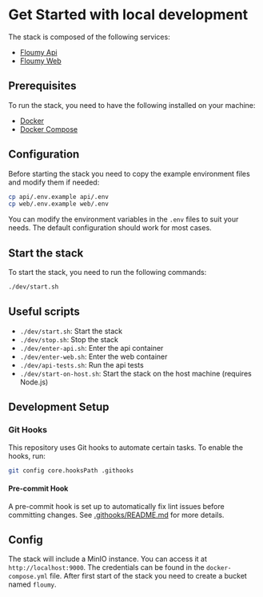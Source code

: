 # Get Started with local development

The stack is composed of the following services:
- [Floumy Api](../api)
- [Floumy Web](../web)

## Prerequisites
To run the stack, you need to have the following installed on your machine:
- [Docker](https://docs.docker.com/get-docker/)
- [Docker Compose](https://docs.docker.com/compose/install/)

## Configuration
Before starting the stack you need to copy the example environment files and modify them if needed:
```bash
cp api/.env.example api/.env
cp web/.env.example web/.env
```
You can modify the environment variables in the `.env` files to suit your needs. The default configuration should work for most cases.

## Start the stack
To start the stack, you need to run the following commands:

```bash
./dev/start.sh
```

## Useful scripts

* `./dev/start.sh`: Start the stack
* `./dev/stop.sh`: Stop the stack
* `./dev/enter-api.sh`: Enter the api container
* `./dev/enter-web.sh`: Enter the web container
* `./dev/api-tests.sh`: Run the api tests
* `./dev/start-on-host.sh`: Start the stack on the host machine (requires Node.js)

## Development Setup

### Git Hooks

This repository uses Git hooks to automate certain tasks. To enable the hooks, run:

```bash
git config core.hooksPath .githooks
```

#### Pre-commit Hook

A pre-commit hook is set up to automatically fix lint issues before committing changes. See [.githooks/README.md](./.githooks/README.md) for more details.

## Config

The stack will include a MinIO instance. You can access it at `http://localhost:9000`. The credentials can be found in the `docker-compose.yml` file.
After first start of the stack you need to create a bucket named `floumy`.
